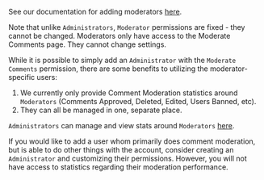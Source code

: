 See our documentation for adding moderators [here](/guide-moderation.html#moderators-adding).

Note that unlike `Administrators`, `Moderator` permissions are fixed - they cannot be changed. Moderators only have access
to the Moderate Comments page. They cannot change settings.

While it is possible to simply add an `Administrator` with the `Moderate Comments` permission, there are some benefits
to utilizing the moderator-specific users:

1. We currently only provide Comment Moderation statistics around `Moderators` (Comments Approved, Deleted, Edited, Users Banned, etc).
2. They can all be managed in one, separate place.

`Administrators` can manage and view stats around `Moderators` [here](https://fastcomments.com/auth/my-account/moderate-comments/moderators).

If you would like to add a user whom primarily does comment moderation, but is able to do other
things with the account, consider creating an `Administrator` and customizing their permissions. However, you will
not have access to statistics regarding their moderation performance.

